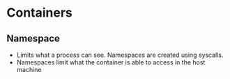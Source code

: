 # Containers

## Namespace
- Limits what a process can see. Namespaces are created using syscalls. 
- Namespaces limit what the container is able to access in the host machine
